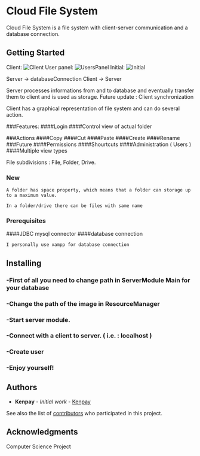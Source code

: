  # Cloud File System

Cloud File System is a file system with client-server communication and a database connection.

## Getting Started

Client: ![Client](https://i.ibb.co/cYT5bXV/file-System.png)
User panel: ![UsersPanel](https://i.ibb.co/6wWb1Hb/users-Panel.png)
Initial: ![Initial](https://i.ibb.co/z2qNH12/initial-Capture.png)

Server -> databaseConnection
Client -> Server

Server processes informations from and to database and eventually transfer them to client and is used as storage.
Future update : Client synchronization

Client has a graphical representation of file system and can do several action.

###Features:
####Login
####Control view of actual folder

###Actions
####Copy
####Cut
####Paste
####Create
####Rename
###Future
####Permissions
####Shourtcuts
####Administration ( Users )
####Multiple view types

File subdivisions : File, Folder, Drive.

### New
```
A folder has space property, which means that a folder can storage up to a maximum value.
```

```
In a folder/drive there can be files with same name
```

### Prerequisites

####JDBC mysql connector
####database connection

```
I personally use xampp for database connection
```


## Installing

### -First of all you need to change path in ServerModule Main for your database
### -Change the path of the image in ResourceManager
### -Start server module.
### -Connect with a client to server. ( i.e. : localhost )
### -Create user
### -Enjoy yourself!


## Authors

* **Kenpay** - *Initial work* - [Kenpay](https://github.com/kenpay)

See also the list of [contributors](https://github.com/kenpay/cloud-file-system/contributors) who participated in this project.

## Acknowledgments

Computer Science Project
                     
                     

